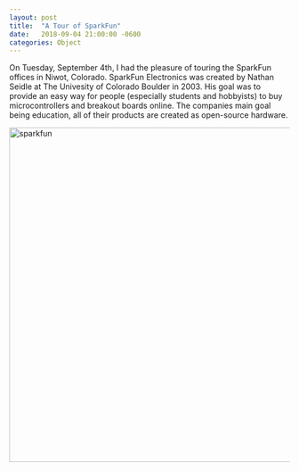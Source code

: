 ```yaml
---
layout: post
title:  "A Tour of SparkFun"
date:   2018-09-04 21:00:00 -0600
categories: Object
---
```


On Tuesday, September 4th, I had the pleasure of touring the SparkFun offices in Niwot, Colorado. SparkFun Electronics was created by Nathan Seidle at The Univesity of Colorado Boulder in 2003. His goal was to provide an easy way for people (especially students and hobbyists) to buy microcontrollers and breakout boards online. The companies main goal being education, all of their products are created as open-source hardware.

<img src="{{ site.baseurl }}/assets/image/sparkfun.JPG" alt='sparkfun' style="width:600px;"/>